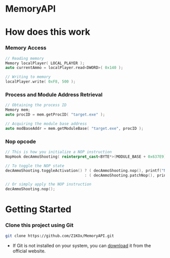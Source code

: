 # MemoryAPI

# How does this work

### Memory Access

```cpp
// Reading memory
Memory localPlayer( LOCAL_PLAYER );
auto currentAmmo = localPlayer.read<DWORD>( 0x140 );

// Writing to memory
localPlayer.write( 0xF8, 500 );
```

### Process and Module Address Retrieval

```cpp
// Obtaining the process ID
Memory mem;
auto procID = mem.getProcID( "target.exe" );

// Acquiring the module base address
auto modBaseAddr = mem.getModuleBase( "target.exe", procID );
```

### Nop opcode
```cpp
// This is how you initialize a NOP instruction
NopHook decAmmoShooting( reinterpret_cast<BYTE*>(MODULE_BASE + 0x637E9), 2 );

// To toggle the NOP state
decAmmoShooting.toggleActivation() ? ( decAmmoShooting.nop(), printf("Nop activated\n") )
                                   : ( decAmmoShooting.patchNop(), printf("Nop patched\n") );

// Or simply apply the NOP instruction
decAmmoShooting.nop();
```

# Getting Started
### Clone this project using Git
```bash
git clone https://github.com/Z1KOx/MemoryAPI.git
```
- If Git is not installed on your system, you can <a href="https://git-scm.com/downloads">download</a> it from the official website.
